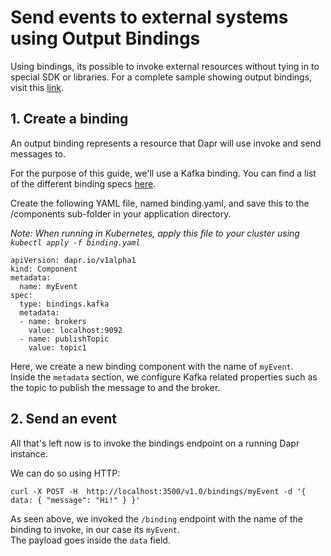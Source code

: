 # Send events to external systems using Output Bindings

Using bindings, its possible to invoke external resources without tying in to special SDK or libraries.
For a complete sample showing output bindings, visit this [link](<PLACEHOLDER>).

## 1. Create a binding

An output binding represents a resource that Dapr will use invoke and send messages to.

For the purpose of this guide, we'll use a Kafka binding. You can find a list of the different binding specs [here](../../concepts/bindings/README.md).

Create the following YAML file, named binding.yaml, and save this to the /components sub-folder in your application directory.

*Note: When running in Kubernetes, apply this file to your cluster using `kubectl apply -f binding.yaml`*

```
apiVersion: dapr.io/v1alpha1
kind: Component
metadata:
  name: myEvent
spec:
  type: bindings.kafka
  metadata:
  - name: brokers
    value: localhost:9092
  - name: publishTopic
    value: topic1
```

Here, we create a new binding component with the name of `myEvent`.<br>
Inside the `metadata` section, we configure Kafka related properties such as the topic to publish the message to and the broker.

## 2. Send an event

All that's left now is to invoke the bindings endpoint on a running Dapr instance.

We can do so using HTTP:

```
curl -X POST -H  http://localhost:3500/v1.0/bindings/myEvent -d '{ data: { "message": "Hi!" } }'
```

As seen above, we invoked the `/binding` endpoint with the name of the binding to invoke, in our case its `myEvent`.<br>
The payload goes inside the `data` field.

